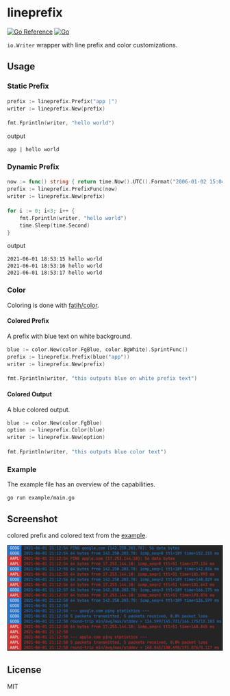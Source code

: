 # lineprefix

[![Go Reference](https://godocs.io/github.com/abiosoft/lineprefix?status.svg)](https://godocs.io/github.com/abiosoft/lineprefix)
[![Go](https://github.com/abiosoft/lineprefix/actions/workflows/go.yml/badge.svg)](https://github.com/abiosoft/lineprefix/actions/workflows/go.yml)

`io.Writer` wrapper with line prefix and color customizations.

## Usage

### Static Prefix

```go
prefix := lineprefix.Prefix("app |")
writer := lineprefix.New(prefix)

fmt.Fprintln(writer, "hello world")
```

output

```
app | hello world
```

### Dynamic Prefix

```go
now := func() string { return time.Now().UTC().Format("2006-01-02 15:04:05") }
prefix := lineprefix.PrefixFunc(now)
writer := lineprefix.New(prefix)

for i := 0; i<3; i++ {
    fmt.Fprintln(writer, "hello world")
    time.Sleep(time.Second)
}
```

output

```
2021-06-01 18:53:15 hello world
2021-06-01 18:53:16 hello world
2021-06-01 18:53:17 hello world
```

### Color

Coloring is done with [fatih/color](https://github.com/fatih/color).

#### Colored Prefix

A prefix with blue text on white background.

```go
blue := color.New(color.FgBlue, color.BgWhite).SprintFunc()
prefix := lineprefix.Prefix(blue("app"))
writer := lineprefix.New(prefix)

fmt.Fprintln(writer, "this outputs blue on white prefix text")
```

#### Colored Output

A blue colored output.

```go
blue := color.New(color.FgBlue)
option := lineprefix.Color(blue)
writer := lineprefix.New(option)

fmt.Fprintln(writer, "this outputs blue color text")
```

### Example

The example file has an overview of the capabilities.

```
go run example/main.go
```

## Screenshot

colored prefix and colored text from the [example](example/main.go).

![Screenshot](screenshot/screenshot.png)

## License

MIT
